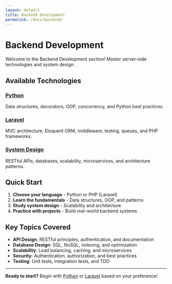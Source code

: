 ```yaml
---
layout: default
title: Backend Development
permalink: /docs/backend/
---
```


# Backend Development

Welcome to the Backend Development section! Master server-side technologies and system design.

## Available Technologies

### [Python](/docs/backend/python/)
Data structures, decorators, OOP, concurrency, and Python best practices.

### [Laravel](/docs/backend/laravel/)
MVC architecture, Eloquent ORM, middleware, testing, queues, and PHP frameworks.

### [System Design](/docs/backend/system-design/)
RESTful APIs, databases, scalability, microservices, and architecture patterns.

## Quick Start

1. **Choose your language** - Python or PHP (Laravel)
2. **Learn the fundamentals** - Data structures, OOP, and patterns
3. **Study system design** - Scalability and architecture
4. **Practice with projects** - Build real-world backend systems

## Key Topics Covered

- **API Design**: RESTful principles, authentication, and documentation
- **Database Design**: SQL, NoSQL, indexing, and optimization
- **Scalability**: Load balancing, caching, and microservices
- **Security**: Authentication, authorization, and best practices
- **Testing**: Unit tests, integration tests, and TDD

---

**Ready to start?** Begin with [Python](/docs/backend/python/) or [Laravel](/docs/backend/laravel/) based on your preference!
